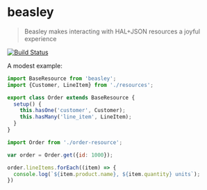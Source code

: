 # beasley

> Beasley makes interacting with HAL+JSON resources a joyful experience

[![Build Status](https://travis-ci.org/mrkrstphr/beasley.svg?branch=master)](https://travis-ci.org/mrkrstphr/beasley)

A modest example:

```js
import BaseResource from 'beasley';
import {Customer, LineItem} from './resources';

export class Order extends BaseResource {
  setup() {
    this.hasOne('customer', Customer);
    this.hasMany('line_item', LineItem);
  }
}
```

```js
import Order from './order-resource';

var order = Order.get({id: 1000});

order.lineItems.forEach((item) => {
  console.log(`${item.product.name}, ${item.quantity} units`);
})
```

